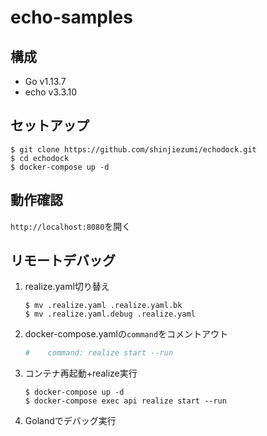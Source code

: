 # echo-samples
## 構成
- Go v1.13.7
- echo v3.3.10

## セットアップ
```
$ git clone https://github.com/shinjiezumi/echodock.git
$ cd echodock
$ docker-compose up -d
```

## 動作確認
`http://localhost:8080`を開く

## リモートデバッグ
1. realize.yaml切り替え
    ```
    $ mv .realize.yaml .realize.yaml.bk
    $ mv .realize.yaml.debug .realize.yaml
    ```
2. docker-compose.yamlの`command`をコメントアウト
    ``` yaml
    #    command: realize start --run
    ```
3. コンテナ再起動+realize実行
    ``` 
    $ docker-compose up -d
    $ docker-compose exec api realize start --run
    ```
4. Golandでデバッグ実行